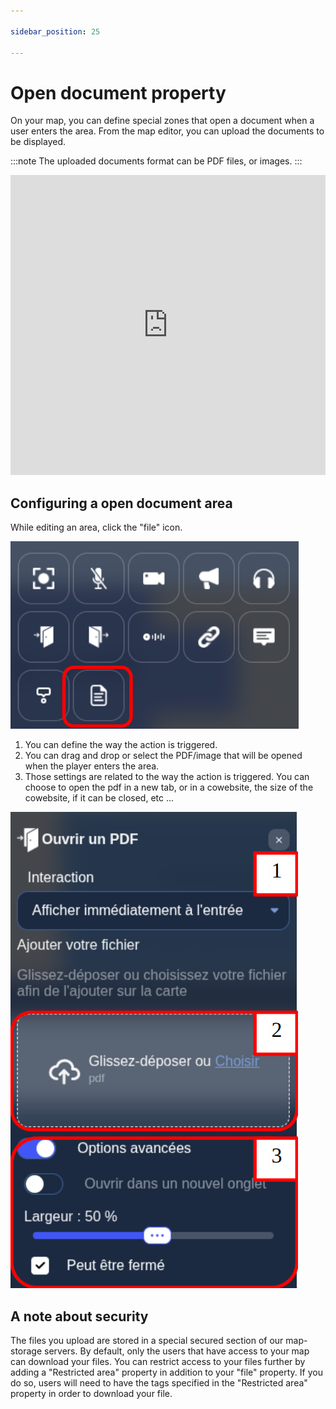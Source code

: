 ```yaml
---

sidebar_position: 25

---
```


# Open document property

On your map, you can define special zones that open a document when a user enters the area.
From the map editor, you can upload the documents to be displayed.

:::note
The uploaded documents format can be PDF files, or images.
:::

<iframe width="100%" height="480" src="https://www.youtube.com/embed/AZsWa3YTcuQ" title="Building your map - Special zones" frameborder="0" allow="accelerometer; autoplay; clipboard-write; encrypted-media; gyroscope; picture-in-picture; web-share; fullscreen" allowfullscreen></iframe>

## Configuring a open document area

While editing an area, click the "file" icon.

![pdf_property](../../images/editor/pdf_property.png)

1. You can define the way the action is triggered.
2. You can drag and drop or select the PDF/image that will be opened when the player enters the area.
3. Those settings are related to the way the action is triggered. You can choose to open the pdf in a new tab, or in a cowebsite, the size of the cowebsite, if it can be closed, etc ...

![open_pdf](../../images/editor/open_pdf.png)

## A note about security

The files you upload are stored in a special secured section of our map-storage servers. By default, only the users that have access to your map can download your files.
You can restrict access to your files further by adding a "Restricted area" property in addition to your "file" property. If you do so, users will need to have the tags specified in the "Restricted area" property in order to download your file.
